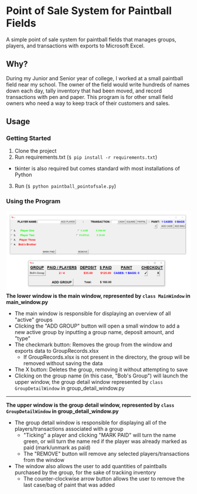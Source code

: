 # Point of Sale System for Paintball Fields
A simple point of sale system for paintball fields that manages groups, players, and transactions with exports to Microsoft Excel.  
  
## Why?
During my Junior and Senior year of college, I worked at a small paintball field near my school. The owner of the field would write hundreds of names down each day, tally inventory that had been moved, and record transactions with pen and paper. This program is for other small field owners who need a way to keep track of their customers and sales.  
  
## Usage
### Getting Started
1. Clone the project  
2. Run requirements.txt (```$ pip install -r requirements.txt```)
  * tkinter is also required but comes standard with most installations of Python  
3. Run (```$ python paintball_pointofsale.py```)

### Using the Program
![alt text](https://raw.githubusercontent.com/alecspringel/paintball-pointofsale/master/readme-assets/readmeDemo.PNG)
**The lower window is the main window, represented by `class MainWindow` in main_window.py**  
  * The main window is responsible for displaying an overview of all "active" groups
  * Clicking the "ADD GROUP" button will open a small window to add a new active group by inputting a group name, deposit amount, and "type"
  * The checkmark button: Removes the group from the window and exports data to GroupRecords.xlsx
    * If GroupRecords.xlsx is not present in the directory, the group will be removed without saving the data
  * The X button: Deletes the group, removing it without attempting to save
  * Clicking on the group name (in this case, "Bob's Group") will launch the upper window, the group detail window represented by `class GroupDetailWindow` in group_detail_window.py
---
**The upper window is the group detail window, represented by `class GroupDetailWindow` in group_detail_window.py**  
  * The group detail window is responsible for displaying all of the players/transactions associated with a group
    * "Ticking" a player and clicking "MARK PAID" will turn the name green, or will turn the name red if the player was already marked as paid (mark/unmark as paid)
    * The "REMOVE" button will remove any selected players/transactions from the window
  * The window also allows the user to add quantities of paintballs purchased by the group, for the sake of tracking inventory
    * The counter-clockwise arrow button allows the user to remove the last case/bag of paint that was added
